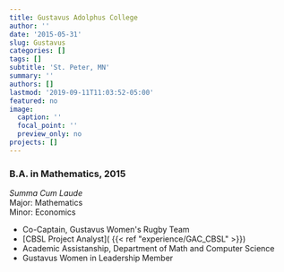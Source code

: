 ```yaml
---
title: Gustavus Adolphus College
author: ''
date: '2015-05-31'
slug: Gustavus
categories: []
tags: []
subtitle: 'St. Peter, MN'
summary: ''
authors: []
lastmod: '2019-09-11T11:03:52-05:00'
featured: no
image:
  caption: ''
  focal_point: ''
  preview_only: no
projects: []
---
```


### B.A. in Mathematics, 2015  
*Summa Cum Laude*  
Major: Mathematics  
Minor: Economics  

 - Co-Captain, Gustavus Women's Rugby Team  
 - [CBSL Project Analyst]( {{< ref "experience/GAC_CBSL" >}}) 
 - Academic Assistanship, Department of Math and Computer Science  
 - Gustavus Women in Leadership Member 
